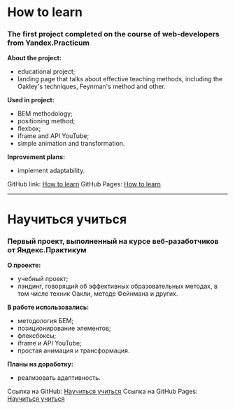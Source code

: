 # How to learn
### The first project completed on the course of web-developers from Yandex.Practicum

**About the project:**
* educational project;
* landing page that talks about effective teaching methods, including the Oakley's techniques, Feynman's method and other.

**Used in project:**
* BEM methodology;
* positioning method;
* flexbox;
* iframe and API YouTube;
* simple animation and transformation.

**Inprovement plans:**
* implement adaptability.

GitHub link: [How to learn](https://github.com/MariaSeraya/how-to-learn.git)
GitHub Pages: [How to learn](https://mariaseraya.github.io/how-to-learn/)

------

# Научиться учиться
### Первый проект, выполненный на курсе веб-разаботчиков от Яндекс.Практикум

**О проекте:**
* учебный проект;
* лэндинг, говорящий об эффективных образовательных методах, в том числе техник Оакли, методе Фейнмана и других.

**В работе использовались:**
* методология БЕМ;
* позиционирование элементов;
* флексбоксы;
* iframe и API YouTube;
* простая анимация и трансформация.

**Планы на доработку:**
* реализовать адаптивность.

Ссылка на GitHub: [Научиться учиться](https://github.com/MariaSeraya/how-to-learn.git)
Ссылка на GitHub Pages: [Научиться учиться](https://mariaseraya.github.io/how-to-learn/)



